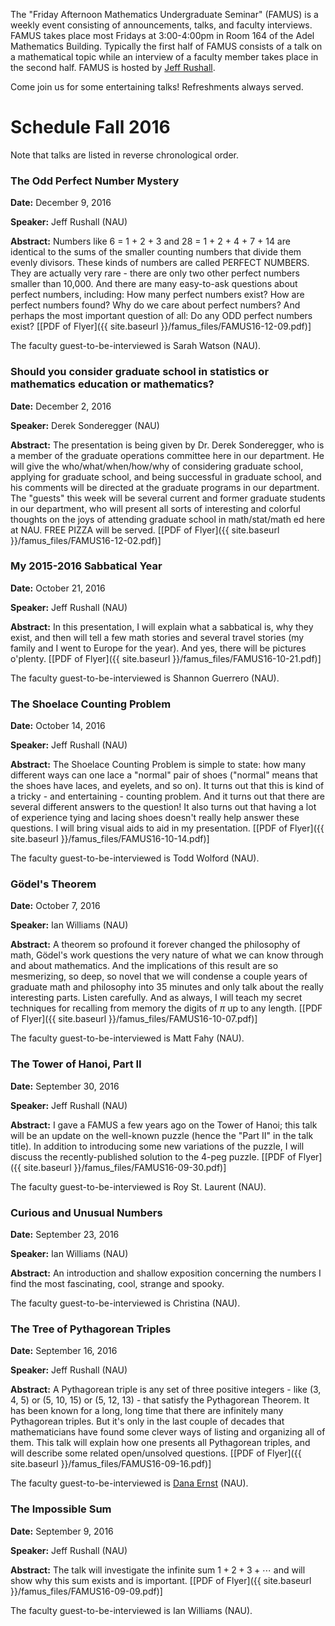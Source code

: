 The "Friday Afternoon Mathematics Undergraduate Seminar" (FAMUS) is a weekly event consisting of announcements, talks, and faculty interviews.  FAMUS takes place most Fridays at 3:00-4:00pm in Room 164 of the Adel Mathematics Building.  Typically the first half of FAMUS consists of a talk on a mathematical topic while an interview of a faculty member takes place in the second half. FAMUS is hosted by [Jeff Rushall](https://nau.edu/cefns/natsci/math/directory-full-time/rushall-jeff/).  

Come join us for some entertaining talks!  Refreshments always served.

# Schedule Fall 2016 #

Note that talks are listed in reverse chronological order.

### The Odd Perfect Number Mystery ###

**Date:** December 9, 2016

**Speaker:** Jeff Rushall (NAU)

**Abstract:**  Numbers like 6 = 1 + 2 + 3 and 28 = 1 + 2 + 4 + 7 + 14 are identical to the sums of the smaller counting numbers that divide them evenly divisors.  These kinds of numbers are called PERFECT NUMBERS.  They are actually very rare - there are only two other perfect numbers smaller than 10,000.  And there are many easy-to-ask questions about perfect numbers, including: How many perfect numbers exist?  How are perfect numbers found?  Why do we care about perfect numbers?  And perhaps the most important question of all: Do any ODD perfect numbers exist?  [[PDF of Flyer]({{ site.baseurl }}/famus_files/FAMUS16-12-09.pdf)]

The faculty guest-to-be-interviewed is Sarah Watson (NAU).

### Should you consider graduate school in statistics or mathematics education or mathematics? ###

**Date:** December 2, 2016

**Speaker:** Derek Sonderegger (NAU)

**Abstract:**  The presentation is being given by Dr. Derek Sonderegger, who is a member of the graduate operations committee here in our department.  He will give the who/what/when/how/why of considering graduate school, applying for graduate school, and being successful in graduate school, and his comments will be directed at the graduate programs in our department.  The "guests" this week will be several current and former graduate students in our department, who will present all sorts of interesting and colorful thoughts on the joys of attending graduate school in math/stat/math ed here at NAU.  FREE PIZZA will be served.  [[PDF of Flyer]({{ site.baseurl }}/famus_files/FAMUS16-12-02.pdf)]

<!--
### ??? ###

**Date:** November 18, 2016

**Speaker:** Jeff Rushall (NAU)

**Abstract:**  ??? [[PDF of Flyer]({{ site.baseurl }}/famus_files/FAMUS16-12-09.pdf)]

The faculty guest-to-be-interviewed is ??? (NAU).

### ??? ###

**Date:** November 4, 2016

**Speaker:** Jeff Rushall (NAU)

**Abstract:**  ??? [[PDF of Flyer]({{ site.baseurl }}/famus_files/FAMUS16-12-09.pdf)]

The faculty guest-to-be-interviewed is ??? (NAU).

### ??? ###

**Date:** October 28, 2016

**Speaker:** Jeff Rushall (NAU)

**Abstract:**  ??? [[PDF of Flyer]({{ site.baseurl }}/famus_files/FAMUS16-12-09.pdf)]

The faculty guest-to-be-interviewed is ??? (NAU).
-->

### My 2015-2016 Sabbatical Year ###

**Date:** October 21, 2016

**Speaker:** Jeff Rushall (NAU)

**Abstract:**  In this presentation, I will explain what a sabbatical is, why they exist, and then will tell a few math stories and several travel stories (my family and I went to Europe for the year).  And yes, there will be pictures o'plenty.  [[PDF of Flyer]({{ site.baseurl }}/famus_files/FAMUS16-10-21.pdf)]

The faculty guest-to-be-interviewed is Shannon Guerrero (NAU).

### The Shoelace Counting Problem ###

**Date:** October 14, 2016

**Speaker:** Jeff Rushall (NAU)

**Abstract:**  The Shoelace Counting Problem is simple to state: how many different ways can one lace a "normal" pair of shoes ("normal" means that the shoes have laces, and eyelets, and so on).  It turns out that this is kind of a tricky - and entertaining - counting problem.  And it turns out that there are several different answers to the question!  It also turns out that having a lot of experience tying and lacing shoes doesn't really help answer these questions.  I will bring visual aids to aid in my presentation.  [[PDF of Flyer]({{ site.baseurl }}/famus_files/FAMUS16-10-14.pdf)]

The faculty guest-to-be-interviewed is Todd Wolford (NAU).

### G&ouml;del's Theorem ###

**Date:** October 7, 2016

**Speaker:** Ian Williams (NAU)

**Abstract:**  A theorem so profound it forever changed the philosophy of math, G&ouml;del's work questions the very nature of what we can know through and about mathematics.  And the implications of this result are so mesmerizing, so deep, so novel that we will condense a couple years of graduate math and philosophy into 35 minutes and only talk about the really interesting parts. Listen carefully.  And as always, I will teach my secret techniques for recalling from memory the digits of $\pi$ up to any length.  [[PDF of Flyer]({{ site.baseurl }}/famus_files/FAMUS16-10-07.pdf)]

The faculty guest-to-be-interviewed is Matt Fahy (NAU).

### The Tower of Hanoi, Part II ###

**Date:** September 30, 2016

**Speaker:** Jeff Rushall (NAU)

**Abstract:**  I gave a FAMUS a few years ago on the Tower of Hanoi; this talk will be an update on the well-known puzzle (hence the "Part II" in the talk title).  In addition to introducing some new variations of the puzzle, I will discuss the recently-published solution to the 4-peg puzzle.  [[PDF of Flyer]({{ site.baseurl }}/famus_files/FAMUS16-09-30.pdf)]

The faculty guest-to-be-interviewed is Roy St. Laurent (NAU).

### Curious and Unusual Numbers ###

**Date:** September 23, 2016

**Speaker:** Ian Williams (NAU)

**Abstract:** An introduction and shallow exposition concerning the numbers I find the most fascinating, cool, strange and spooky.

The faculty guest-to-be-interviewed is Christina (NAU).

### The Tree of Pythagorean Triples ###

**Date:** September 16, 2016

**Speaker:** Jeff Rushall (NAU)

**Abstract:** A Pythagorean triple is any set of three positive integers - like (3, 4, 5) or (5, 10, 15) or (5, 12, 13) - that satisfy the Pythagorean Theorem.  It has been known for a long, long time that there are infinitely many Pythagorean triples.  But it's only in the last couple of decades that mathematicians have found some clever ways of listing and organizing all of them.  This talk will explain how one presents all Pythagorean triples, and will describe some related open/unsolved questions.  [[PDF of Flyer]({{ site.baseurl }}/famus_files/FAMUS16-09-16.pdf)]

The faculty guest-to-be-interviewed is [Dana Ernst](http://dcernst/github.io) (NAU).

### The Impossible Sum ###

**Date:** September 9, 2016

**Speaker:** Jeff Rushall (NAU)

**Abstract:** The talk will investigate the infinite sum $1+2+3+\cdots$ and will show why this sum exists and is important. [[PDF of Flyer]({{ site.baseurl }}/famus_files/FAMUS16-09-09.pdf)]

The faculty guest-to-be-interviewed is Ian Williams (NAU).
